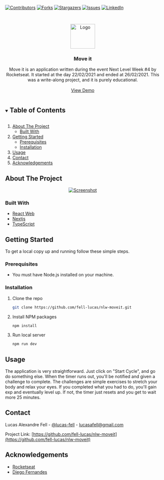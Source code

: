 <!--
*** Thanks for checking out the Best-README-Template. If you have a suggestion
*** that would make this better, please fork the repo and create a pull request
*** or simply open an issue with the tag "enhancement".
*** Thanks again! Now go create something AMAZING! :D
***
***
***
*** To avoid retyping too much info. Do a search and replace for the following:
*** fell-lucas, nlw-moveit, twitter_handle, lucasafell@gmail.com, Move it, Move it is an application written during the event Next Level Week #4 by Rocketseat. This was a write-along project, and it is purely educational.
-->



<!-- PROJECT SHIELDS -->
<!--
*** I'm using markdown "reference style" links for readability.
*** Reference links are enclosed in brackets [ ] instead of parentheses ( ).
*** See the bottom of this document for the declaration of the reference variables
*** for contributors-url, forks-url, etc. This is an optional, concise syntax you may use.
*** https://www.markdownguide.org/basic-syntax/#reference-style-links
-->
[![Contributors][contributors-shield]][contributors-url]
[![Forks][forks-shield]][forks-url]
[![Stargazers][stars-shield]][stars-url]
[![Issues][issues-shield]][issues-url]
[![LinkedIn][linkedin-shield]][linkedin-url]



<!-- PROJECT LOGO -->
<br />
<p align="center">
  <a href="https://github.com/fell-lucas/nlw-moveit">
    <img src="readme/logo.png" alt="Logo" width="80" height="80">
  </a>

  <h3 align="center">Move it</h3>

  <p align="center">
    Move it is an application written during the event Next Level Week #4 by Rocketseat. It started at the day 22/02/2021 and ended at 26/02/2021. This was a write-along project, and it is purely educational.
    <br />
    <br />
    <a href="https://moveit-sooty.vercel.app">View Demo</a>
  </p>
</p>



<!-- TABLE OF CONTENTS -->
<details open="open">
  <summary><h2 style="display: inline-block">Table of Contents</h2></summary>
  <ol>
    <li>
      <a href="#about-the-project">About The Project</a>
      <ul>
        <li><a href="#built-with">Built With</a></li>
      </ul>
    </li>
    <li>
      <a href="#getting-started">Getting Started</a>
      <ul>
        <li><a href="#prerequisites">Prerequisites</a></li>
        <li><a href="#installation">Installation</a></li>
      </ul>
    </li>
    <li><a href="#usage">Usage</a></li>
    <li><a href="#contact">Contact</a></li>
    <li><a href="#acknowledgements">Acknowledgements</a></li>
  </ol>
</details>



<!-- ABOUT THE PROJECT -->
## About The Project

<p align="center">
  <a href="https://moveit-sooty.vercel.app">
    <img src="readme/screenshot.png" alt="Screenshot">
  </a>
</p>

### Built With

* [React Web](https://reactjs.org/)
* [Nextjs](https://nextjs.org/)
* [TypeScript](https://www.typescriptlang.org/)



<!-- GETTING STARTED -->
## Getting Started

To get a local copy up and running follow these simple steps.

### Prerequisites

* You must have Node.js installed on your machine.

### Installation

1. Clone the repo
   ```sh
   git clone https://github.com/fell-lucas/nlw-moveit.git
   ```
2. Install NPM packages
   ```sh
   npm install
   ```
2. Run local server
   ```sh
   npm run dev
   ```



<!-- USAGE EXAMPLES -->
## Usage

The application is very straightforward. Just click on "Start Cycle", and go do something else. When the timer runs out, you'll be notified and given a challenge to complete. The challenges are simple exercises to stretch your body and relax your eyes. If you completed what you had to do, you'll gain exp and eventually level up. If not, the timer just resets and you get to wait more 25 minutes.

## Contact

Lucas Alexandre Fell - [@lucas-fell](https://www.linkedin.com/in/lucas-fell/) - lucasafell@gmail.com

Project Link: [https://github.com/fell-lucas/nlw-moveit](https://github.com/fell-lucas/nlw-moveit)

<!-- ACKNOWLEDGEMENTS -->
## Acknowledgements

* [Rocketseat](https://rocketseat.com.br)
* [Diego Fernandes](https://www.linkedin.com/in/diego-schell-fernandes/)

<!-- MARKDOWN LINKS & IMAGES -->
<!-- https://www.markdownguide.org/basic-syntax/#reference-style-links -->
[contributors-shield]: https://img.shields.io/github/contributors/fell-lucas/nlw-moveit.svg?style=for-the-badge
[contributors-url]: https://github.com/fell-lucas/nlw-moveit/graphs/contributors
[forks-shield]: https://img.shields.io/github/forks/fell-lucas/nlw-moveit.svg?style=for-the-badge
[forks-url]: https://github.com/fell-lucas/nlw-moveit/network/members
[stars-shield]: https://img.shields.io/github/stars/fell-lucas/nlw-moveit.svg?style=for-the-badge
[stars-url]: https://github.com/fell-lucas/nlw-moveit/stargazers
[issues-shield]: https://img.shields.io/github/issues/fell-lucas/nlw-moveit.svg?style=for-the-badge
[issues-url]: https://github.com/fell-lucas/nlw-moveit/issues
[linkedin-shield]: https://img.shields.io/badge/-LinkedIn-black.svg?style=for-the-badge&logo=linkedin&colorB=555
[linkedin-url]: https://linkedin.com/in/fell-lucas
[product-screenshot]: readme/screenshot.png
